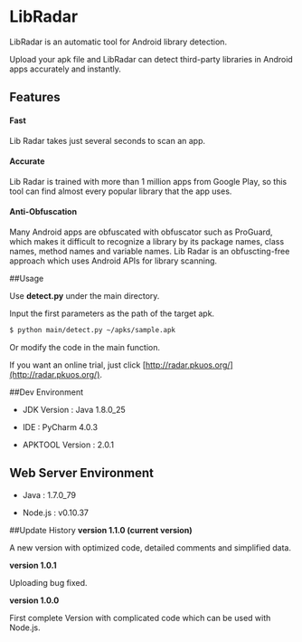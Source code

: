 # LibRadar
LibRadar is an automatic tool for Android library detection.

Upload your apk file and LibRadar can detect third-party libraries in Android apps accurately and instantly.

## Features

#### Fast
Lib Radar takes just several seconds to scan an app.
#### Accurate
Lib Radar is trained with more than 1 million apps from Google Play, so this tool can find almost every popular library that the app uses.
#### Anti-Obfuscation
Many Android apps are obfuscated with obfuscator such as ProGuard, which makes it difficult to recognize a library by its package names, class names, method names and variable names.
Lib Radar is an obfuscting-free approach which uses Android APIs for library scanning.

##Usage

Use __detect.py__ under the  main directory.

Input the first parameters as the path of the target apk.

```bash
$ python main/detect.py ~/apks/sample.apk
```
Or modify the code in the main function.

If you want an online trial, just click [http://radar.pkuos.org/](http://radar.pkuos.org/).

##Dev Environment
* JDK Version : Java 1.8.0_25

* IDE : PyCharm 4.0.3

* APKTOOL Version : 2.0.1

## Web Server Environment
* Java : 1.7.0_79

* Node.js : v0.10.37

##Update History
__version 1.1.0 (current version)__

A new version with optimized code, detailed comments and simplified data.

__version 1.0.1__

Uploading bug fixed.

__version 1.0.0__ 

First complete Version with complicated code which can be used with Node.js. 
